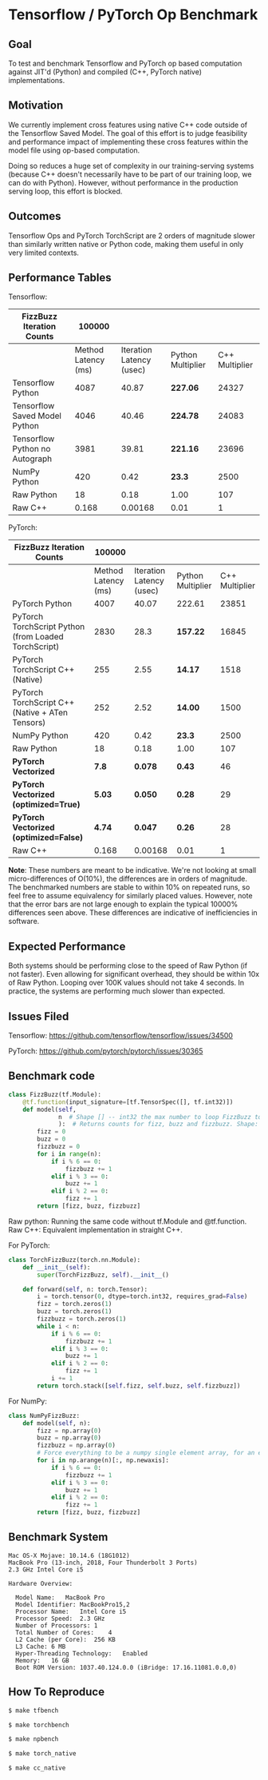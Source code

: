 Tensorflow / PyTorch Op Benchmark
=================================

Goal
----
To test and benchmark Tensorflow and PyTorch op based computation
against JIT'd (Python) and compiled (C++, PyTorch native) implementations.

Motivation
----------
We currently implement cross features using native C++ code outside of
the Tensorflow Saved Model. The goal of this effort is to judge
feasibility and performance impact of implementing these cross
features within the model file using op-based computation.

Doing so reduces a huge set of complexity in our training-serving systems
(because C++ doesn't necessarily have to be part of our training loop,
we can do with Python). However, without performance in the production
serving loop, this effort is blocked.

Outcomes
--------
Tensorflow Ops and PyTorch TorchScript are 2 orders of magnitude slower
than similarly written native or Python code, making them useful in only
very limited contexts.

Performance Tables
------------------

Tensorflow:

| FizzBuzz Iteration Counts      | 100000              |                          |                    |                |
| -------------------------      | -----------------   | -----------------------  | ------------------ | -------------  |
|                                | Method Latency (ms) | Iteration Latency (usec) | Python Multiplier  | C++ Multiplier |
| Tensorflow Python              | 4087                | 40.87                    | **227.06**         | 24327          |
| Tensorflow Saved Model Python  | 4046                | 40.46                    | **224.78**         | 24083          |
| Tensorflow Python no Autograph | 3981                | 39.81                    | **221.16**         | 23696          |
| NumPy Python                   | 420                 | 0.42                     | **23.3**           | 2500           |
| Raw Python                     | 18                  | 0.18                     | 1.00               | 107            |
| Raw C++                        | 0.168               | 0.00168                  | 0.01               | 1              |

PyTorch:

| FizzBuzz Iteration Counts                            | 100000              |                          |                    |                |
| -------------------------                            | -----------------   | -----------------------  | ------------------ | -------------  |
|                                                      | Method Latency (ms) | Iteration Latency (usec) | Python Multiplier  | C++ Multiplier |
| PyTorch Python                                       | 4007                | 40.07                    | 222.61             | 23851          |
| PyTorch TorchScript Python (from Loaded TorchScript) | 2830                | 28.3                     | **157.22**         | 16845          |
| PyTorch TorchScript C++ (Native)                     | 255                 | 2.55                     | **14.17**          | 1518           |
| PyTorch TorchScript C++ (Native + ATen Tensors)      | 252                 | 2.52                     | **14.00**          | 1500           |
| NumPy Python                                         | 420                 | 0.42                     | **23.3**           | 2500           |
| Raw Python                                           | 18                  | 0.18                     | 1.00               | 107            |
| **PyTorch Vectorized**                               | **7.8**             | **0.078**                | **0.43**           | 46             |
| **PyTorch Vectorized (optimized=True)**              | **5.03**            | **0.050**                | **0.28**           | 29             |
| **PyTorch Vectorized (optimized=False)**             | **4.74**            | **0.047**                | **0.26**           | 28             |
| Raw C++                                              | 0.168               | 0.00168                  | 0.01               | 1              |


**Note**: These numbers are meant to be indicative. We're not looking at small
micro-differences of O(10%), the differences are in orders of magnitude. The
benchmarked numbers are stable to within 10% on repeated runs, so feel free to
assume equivalency for similarly placed values. However, note that the
error bars are not large enough to explain the typical 10000% differences seen above.
These differences are indicative of inefficiencies in software.

Expected Performance
--------------------

Both systems should be performing close to the speed of Raw Python (if not faster).
Even allowing for significant overhead, they should be within 10x of Raw Python.
Looping over 100K values should not take 4 seconds.
In practice, the systems are performing much slower than expected.


Issues Filed
------------

Tensorflow: https://github.com/tensorflow/tensorflow/issues/34500

PyTorch: https://github.com/pytorch/pytorch/issues/30365


Benchmark code
--------------
```python
class FizzBuzz(tf.Module):
    @tf.function(input_signature=[tf.TensorSpec([], tf.int32)])
    def model(self,
              n  # Shape [] -- int32 the max number to loop FizzBuzz to
              ):  # Returns counts for fizz, buzz and fizzbuzz. Shape: [1] with length 3
        fizz = 0
        buzz = 0
        fizzbuzz = 0
        for i in range(n):
            if i % 6 == 0:
                fizzbuzz += 1
            elif i % 3 == 0:
                buzz += 1
            elif i % 2 == 0:
                fizz += 1
        return [fizz, buzz, fizzbuzz]
```
Raw python: Running the same code without tf.Module and @tf.function.
Raw C++: Equivalent implementation in straight C++.

For PyTorch:
```python
class TorchFizzBuzz(torch.nn.Module):
    def __init__(self):
        super(TorchFizzBuzz, self).__init__()

    def forward(self, n: torch.Tensor):
        i = torch.tensor(0, dtype=torch.int32, requires_grad=False)
        fizz = torch.zeros(1)
        buzz = torch.zeros(1)
        fizzbuzz = torch.zeros(1)
        while i < n:
            if i % 6 == 0:
                fizzbuzz += 1
            elif i % 3 == 0:
                buzz += 1
            elif i % 2 == 0:
                fizz += 1
            i += 1
        return torch.stack([self.fizz, self.buzz, self.fizzbuzz])
```

For NumPy:
```python
class NumPyFizzBuzz:
    def model(self, n):
        fizz = np.array(0)
        buzz = np.array(0)
        fizzbuzz = np.array(0)
        # Force everything to be a numpy single element array, for an even comparison
        for i in np.arange(n)[:, np.newaxis]:
            if i % 6 == 0:
                fizzbuzz += 1
            elif i % 3 == 0:
                buzz += 1
            elif i % 2 == 0:
                fizz += 1
        return [fizz, buzz, fizzbuzz]
```

Benchmark System
----------------

```
Mac OS-X Mojave: 10.14.6 (18G1012)
MacBook Pro (13-inch, 2018, Four Thunderbolt 3 Ports)
2.3 GHz Intel Core i5

Hardware Overview:

  Model Name:	MacBook Pro
  Model Identifier:	MacBookPro15,2
  Processor Name:	Intel Core i5
  Processor Speed:	2.3 GHz
  Number of Processors:	1
  Total Number of Cores:	4
  L2 Cache (per Core):	256 KB
  L3 Cache:	6 MB
  Hyper-Threading Technology:	Enabled
  Memory:	16 GB
  Boot ROM Version:	1037.40.124.0.0 (iBridge: 17.16.11081.0.0,0)
```

How To Reproduce
----------------

```bash
$ make tfbench
```

```bash
$ make torchbench
```

```bash
$ make npbench
```

```bash
$ make torch_native
```

```bash
$ make cc_native
```
